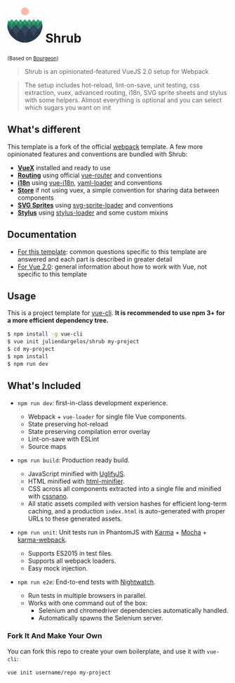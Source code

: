 # ![logo](template/src/assets/logo.png?raw=true) Shrub
<small>(Based on [Bourgeon](https://github.com/rayfranco/bourgeon))</small>

> Shrub is an opinionated-featured VueJS 2.0 setup for Webpack

> The setup includes hot-reload, lint-on-save, unit testing, css extraction, vuex, advanced routing, i18n, SVG sprite sheets and stylus with some helpers. Almost everything is optional and you can select which sugars you want on init

## What's different

This template is a fork of the official [webpack](https://github.com/vuejs-templates/webpack) template. A few more opinionated features and conventions are bundled with Shrub:

- **[VueX](https://juliendargelos.github.io/shrub/store.html)** installed and ready to use
- **[Routing](https://juliendargelos.github.io/shrub/routing.html)** using official [vue-router](https://github.com/vuejs/vue-router) and conventions
- **[i18n](https://juliendargelos.github.io/shrub/i18n.html)** using [vue-i18n](https://github.com/kazupon/vue-i18n), [yaml-loader](https://github.com/okonet/yaml-loader) and conventions
- **[Store](https://juliendargelos.github.io/shrub/store.html)** if not using vuex, a simple convention for sharing data between components
- **[SVG Sprites](https://juliendargelos.github.io/shrub/svg.html)** using [svg-sprite-loader](https://github.com/kisenka/svg-sprite-loader) and conventions
- **[Stylus](https://juliendargelos.github.io/shrub/stylus.html)** using [stylus-loader](https://github.com/shama/stylus-loader) and some custom mixins

## Documentation

- [For this template](http://juliendargelos.github.io/shrub): common questions specific to this template are answered and each part is described in greater detail
- [For Vue 2.0](http://rc.vuejs.org/guide/): general information about how to work with Vue, not specific to this template

## Usage

This is a project template for [vue-cli](https://github.com/vuejs/vue-cli). **It is recommended to use npm 3+ for a more efficient dependency tree.**

``` bash
$ npm install -g vue-cli
$ vue init juliendargelos/shrub my-project
$ cd my-project
$ npm install
$ npm run dev
```

## What's Included

- `npm run dev`: first-in-class development experience.
  - Webpack + `vue-loader` for single file Vue components.
  - State preserving hot-reload
  - State preserving compilation error overlay
  - Lint-on-save with ESLint
  - Source maps

- `npm run build`: Production ready build.
  - JavaScript minified with [UglifyJS](https://github.com/mishoo/UglifyJS2).
  - HTML minified with [html-minifier](https://github.com/kangax/html-minifier).
  - CSS across all components extracted into a single file and minified with [cssnano](https://github.com/ben-eb/cssnano).
  - All static assets compiled with version hashes for efficient long-term caching, and a production `index.html` is auto-generated with proper URLs to these generated assets.

- `npm run unit`: Unit tests run in PhantomJS with [Karma](http://karma-runner.github.io/0.13/index.html) + [Mocha](http://mochajs.org/) + [karma-webpack](https://github.com/webpack/karma-webpack).
  - Supports ES2015 in test files.
  - Supports all webpack loaders.
  - Easy mock injection.

- `npm run e2e`: End-to-end tests with [Nightwatch](http://nightwatchjs.org/).
  - Run tests in multiple browsers in parallel.
  - Works with one command out of the box:
    - Selenium and chromedriver dependencies automatically handled.
    - Automatically spawns the Selenium server.

### Fork It And Make Your Own

You can fork this repo to create your own boilerplate, and use it with `vue-cli`:

``` bash
vue init username/repo my-project
```
